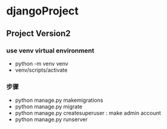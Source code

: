 # djangoProject
## Project Version2
### use venv virtual environment
- python -m venv venv
- venv/scripts/activate

### 步骤
- python manage.py makemigrations
- python manage.py migrate
- python manage.py createsuperuser : make admin account
- python manage.py runserver

